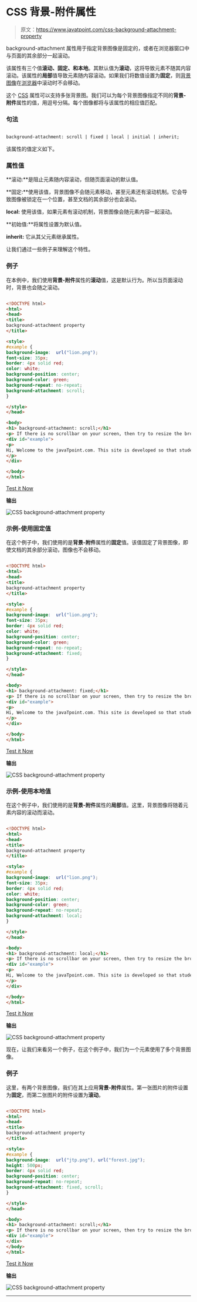 # CSS 背景-附件属性

> 原文：<https://www.javatpoint.com/css-background-attachment-property>

background-attachment 属性用于指定背景图像是固定的，或者在浏览器窗口中与页面的其余部分一起滚动。

该属性有三个值**滚动、固定、**和**本地**。其默认值为**滚动**，这将导致元素不随其内容滚动。该属性的**局部**值导致元素随内容滚动。如果我们将数值设置为**固定**，则[背景图像](https://www.javatpoint.com/how-to-add-background-image-in-css)在[浏览器](https://www.javatpoint.com/browsers)中滚动时不会移动。

这个 [CSS](https://www.javatpoint.com/css-tutorial) 属性可以支持多张背景图。我们可以为每个背景图像指定不同的**背景-附件**属性的值，用逗号分隔。每个图像都将与该属性的相应值匹配。

### 句法

```html

background-attachment: scroll | fixed | local | initial | inherit;

```

该属性的值定义如下。

### 属性值

**滚动:**是阻止元素随内容滚动，但随页面滚动的默认值。

**固定:**使用该值，背景图像不会随元素移动，甚至元素还有滚动机制。它会导致图像被锁定在一个位置，甚至文档的其余部分也会滚动。

**local:** 使用该值，如果元素有滚动机制，背景图像会随元素内容一起滚动。

**初始值:**将属性设置为默认值。

**inherit:** 它从其父元素继承属性。

让我们通过一些例子来理解这个特性。

### 例子

在本例中，我们使用**背景-附件**属性的**滚动**值，这是默认行为。所以当页面滚动时，背景也会随之滚动。

```html

<!DOCTYPE html>
<html>
<head>
<title>
background-attachment property
</title>

<style>
#example {
background-image:  url("lion.png");
font-size: 35px;
border: 4px solid red;
color: white;
background-position: center;
background-color: green;	
background-repeat: no-repeat;
background-attachment: scroll;
}

</style>
</head>

<body>
<h1> background-attachment: scroll;</h1>
<p> If there is no scrollbar on your screen, then try to resize the browser's window to see the effect. </p>
<div id="example">
<p>
Hi, Welcome to the javaTpoint.com. This site is developed so that students may learn computer science related technologies easily. The javaTpoint.com is always providing an easy and in-depth tutorial on various technologies. No one is perfect in this world, and nothing is eternally best. But we can try to be better.
</p>
</div>

</body>
</html>

```

[Test it Now](https://www.javatpoint.com/oprweb/test.jsp?filename=css-background-attachment-property1)

**输出**

![CSS background-attachment property](img/239963116f8e811abe13214abfaffe0c.png)

### 示例-使用固定值

在这个例子中，我们使用的是**背景-附件**属性的**固定**值。该值固定了背景图像，即使文档的其余部分滚动，图像也不会移动。

```html

<!DOCTYPE html>
<html>
<head>
<title>
background-attachment property
</title>

<style>
#example {
background-image:  url("lion.png");
font-size: 35px;
border: 4px solid red;
color: white;
background-position: center;
background-color: green;	
background-repeat: no-repeat;
background-attachment: fixed;
}

</style>
</head>

<body>
<h1> background-attachment: fixed;</h1>
<p> If there is no scrollbar on your screen, then try to resize the browser's window to see the effect. </p>
<div id="example">
<p>
Hi, Welcome to the javaTpoint.com. This site is developed so that students may learn computer science related technologies easily. The javaTpoint.com is always providing an easy and in-depth tutorial on various technologies. No one is perfect in this world, and nothing is eternally best. But we can try to be better.
</p>
</div>

</body>
</html>

```

[Test it Now](https://www.javatpoint.com/oprweb/test.jsp?filename=css-background-attachment-property2)

**输出**

![CSS background-attachment property](img/3b3842a0ff359b5c53c54bf7171d5b04.png)

### 示例-使用本地值

在这个例子中，我们使用的是**背景-附件**属性的**局部**值。这里，背景图像将随着元素内容的滚动而滚动。

```html

<!DOCTYPE html>
<html>
<head>
<title>
background-attachment property
</title>

<style>
#example {
background-image:  url("lion.png");
font-size: 35px;
border: 4px solid red;
color: white;
background-position: center;
background-color: green;	
background-repeat: no-repeat;
background-attachment: local;
}

</style>
</head>

<body>
<h1> background-attachment: local;</h1>
<p> If there is no scrollbar on your screen, then try to resize the browser's window to see the effect. </p>
<div id="example">
<p>
Hi, Welcome to the javaTpoint.com. This site is developed so that students may learn computer science related technologies easily. The javaTpoint.com is always providing an easy and in-depth tutorial on various technologies. No one is perfect in this world, and nothing is eternally best. But we can try to be better.
</p>
</div>

</body>
</html>

```

[Test it Now](https://www.javatpoint.com/oprweb/test.jsp?filename=css-background-attachment-property3)

**输出**

![CSS background-attachment property](img/370bec1fd8814b3d158157c5dc239dd5.png)

现在，让我们来看另一个例子，在这个例子中，我们为一个元素使用了多个背景图像。

### 例子

这里，有两个背景图像，我们在其上应用**背景-附件**属性。第一张图片的附件设置为**固定**，而第二张图片的附件设置为**滚动**。

```html

<!DOCTYPE html>
<html>
<head>
<title>
background-attachment property
</title>

<style>
#example {
background-image:  url("jtp.png"), url("forest.jpg");
height: 500px;
border: 4px solid red;
background-position: center;
background-repeat: no-repeat;
background-attachment: fixed, scroll;
}

</style>
</head>

<body>
<h1> background-attachment: scroll;</h1>
<p> If there is no scrollbar on your screen, then try to resize the browser's window to see the effect. </p>
<div id="example">
</div>
</body>
</html>

```

[Test it Now](https://www.javatpoint.com/oprweb/test.jsp?filename=css-background-attachment-property4)

**输出**

![CSS background-attachment property](img/57056917ab2cadc4328e7c29e1913e8e.png)

* * *